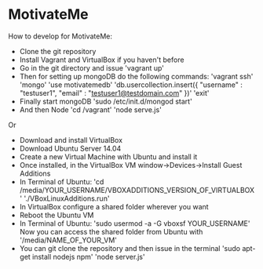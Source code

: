 MotivateMe
==========

How to develop for MotivateMe:

- Clone the git repository
- Install Vagrant and VirtualBox if you haven't before
- Go in the git directory and issue 'vagrant up'
- Then for setting up mongoDB do the following commands:
    'vagrant ssh'
    'mongo'
    'use motivatemedb'
    'db.usercollection.insert({ "username" : "testuser1", "email" : "testuser1@testdomain.com" })'
    'exit'
- Finally start mongoDB
    'sudo /etc/init.d/mongod start'
- And then Node
    'cd /vagrant'
    'node serve.js'

Or

- Download and install VirtualBox
- Download Ubuntu Server 14.04
- Create a new Virtual Machine with Ubuntu and install it
- Once installed, in the VirtualBox VM window->Devices->Install Guest Additions
- In Terminal of Ubuntu: 
	'cd /media/YOUR_USERNAME/VBOXADDITIONS_VERSION_OF_VIRTUALBOX'
	'./VBoxLinuxAdditions.run'
- In VirtualBox configure a shared folder wherever you want
- Reboot the Ubuntu VM
- In Terminal of Ubuntu:
	'sudo usermod -a -G vboxsf YOUR_USERNAME'
	Now you can access the shared folder from Ubuntu with '/media/NAME_OF_YOUR_VM'
- You can git clone the repository and then issue in the terminal
	'sudo apt-get install nodejs npm'
	'node server.js'